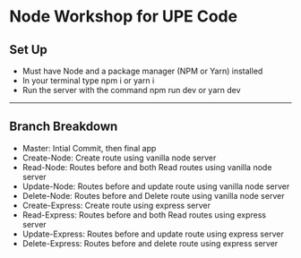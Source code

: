 # Node Workshop for UPE Code

## Set Up

- Must have Node and a package manager (NPM or Yarn) installed
- In your terminal type npm i or yarn i
- Run the server with the command npm run dev or yarn dev

---

## Branch Breakdown

- Master: Intial Commit, then final app
- Create-Node: Create route using vanilla node server
- Read-Node: Routes before and both Read routes using vanilla node server
- Update-Node: Routes before and update route using vanilla node server
- Delete-Node: Routes before and Delete route using vanilla node server
- Create-Express: Create route using express server
- Read-Express: Routes before and both Read routes using express server
- Update-Express: Routes before and update route using express server
- Delete-Express: Routes before and delete route using express server
